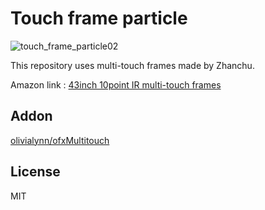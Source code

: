 # Touch frame particle
![touch_frame_particle02](https://user-images.githubusercontent.com/29980030/110087180-acc50b00-7dd6-11eb-90df-4c4becb3ac84.gif)

This repository uses multi-touch frames made by Zhanchu.

Amazon link : [43inch 10point IR multi-touch frames](https://www.amazon.co.jp/zhanchu-43inch/dp/B078SXHDR4/ref=sr_1_2?__mk_ja_JP=%E3%82%AB%E3%82%BF%E3%82%AB%E3%83%8A&dchild=1&keywords=%E3%82%BF%E3%83%83%E3%83%81%E3%83%91%E3%83%8D%E3%83%AB%E3%83%95%E3%83%AC%E3%83%BC%E3%83%A0&qid=1613709448&sr=8-2)

## Addon
[olivialynn/ofxMultitouch](https://github.com/OliviaLynn/ofxMultitouch)

## License
MIT

